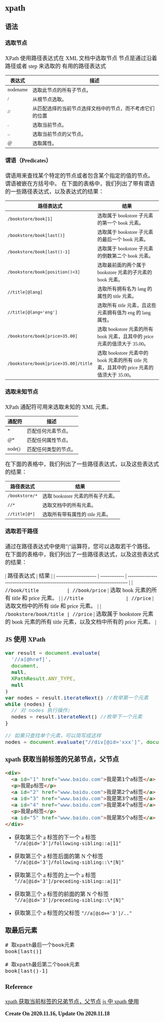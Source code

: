 <font size=4 face='楷体'>

## xpath

### 语法

#### 选取节点

XPath 使用路径表达式在 XML 文档中选取节点
节点是通过沿着路径或者 step 来选取的
有用的路径表达式

| 表达式   | 描述                                                     |
| -------- | -------------------------------------------------------- |
| nodename | 选取此节点的所有子节点。                                 |
| /        | 从根节点选取。                                           |
| //       | 从匹配选择的当前节点选择文档中的节点，而不考虑它们的位置 |
| .        | 选取当前节点。                                           |
| ..       | 选取当前节点的父节点。                                   |
| @        | 选取属性。                                               |

#### 谓语（Predicates）

谓语用来查找某个特定的节点或者包含某个指定的值的节点。
谓语被嵌在方括号中。
在下面的表格中，我们列出了带有谓语的一些路径表达式，以及表达式的结果：

| 路径表达式                           | 结果                                                                                      |
| ------------------------------------ | ----------------------------------------------------------------------------------------- |
| `/bookstore/book[1]`                 | 选取属于 bookstore 子元素的第一个 book 元素。                                             |
| `/bookstore/book[last()]`            | 选取属于 bookstore 子元素的最后一个 book 元素。                                           |
| `/bookstore/book[last()-1]`          | 选取属于 bookstore 子元素的倒数第二个 book 元素。                                         |
| `/bookstore/book[position()<3]`      | 选取最前面的两个属于 bookstore 元素的子元素的 book 元素。                                 |
| `//title[@lang]`                     | 选取所有拥有名为 lang 的属性的 title 元素。                                               |
| `//title[@lang='eng']`               | 选取所有 title 元素，且这些元素拥有值为 eng 的 lang 属性。                                |
| `/bookstore/book[price>35.00]`       | 选取 bookstore 元素的所有 book 元素，且其中的 price 元素的值须大于 35.00。                |
| `/bookstore/book[price>35.00]/title` | 选取 bookstore 元素中的 book 元素的所有 title 元素，且其中的 price 元素的值须大于 35.00。 |

#### 选取未知节点

XPath 通配符可用来选取未知的 XML 元素。

| 通配符 | 描述                 |
| ------ | -------------------- |
| \*     | 匹配任何元素节点。   |
| @\*    | 匹配任何属性节点。   |
| node() | 匹配任何类型的节点。 |

在下面的表格中，我们列出了一些路径表达式，以及这些表达式的结果：

| 路径表达式     | 结果                              |
| -------------- | --------------------------------- |
| `/bookstore/*` | 选取 bookstore 元素的所有子元素。 |
| `//*`          | 选取文档中的所有元素。            |
| `//title[@*]`  | 选取所有带有属性的 title 元素。   |

#### 选取若干路径

通过在路径表达式中使用"|"运算符，您可以选取若干个路径。
在下面的表格中，我们列出了一些路径表达式，以及这些表达式的结果：

| 路径表达式             | 结果          |
| ---------------------- | ------------- | ----------------------------------------------------------------------------------- |
| `//book/title          | //book/price` | 选取 book 元素的所有 title 和 price 元素。                                          |
| `//title               | //price`      | 选取文档中的所有 title 和 price 元素。                                              |
| `/bookstore/book/title | //price`      | 选取属于 bookstore 元素的 book 元素的所有 title 元素，以及文档中所有的 price 元素。 |

### JS 使用 XPath

```js
var result = document.evaluate(
  '//a[@href]',
  document,
  null,
  XPathResult.ANY_TYPE,
  null
)
var nodes = result.iterateNext() //枚举第一个元素
while (nodes) {
  // 对 nodes 执行操作;
  nodes = result.iterateNext() //枚举下一个元素
}

// 如果只查找单个元素，可以简写成这样
nodes = document.evaluate("//div[@id='xxx']", document).iterateNext()
```

### xpath 获取当前标签的兄弟节点，父节点

```html
<div>
  <a id="1" href="www.baidu.com">我是第1个a标签</a>
  <p>我是p标签</p>
  <a id="2" href="www.baidu.com">我是第2个a标签</a>
  <a id="3" href="www.baidu.com">我是第3个a标签</a>
  <a id="4" href="www.baidu.com">我是第4个a标签</a>
  <p>我是p标签</p>
  <a id="5" href="www.baidu.com">我是第5个a标签</a>
</div>
```

- 获取第三个 a 标签的下一个 a 标签
  `"//a[@id='3']/following-sibling::a[1]"`

- 获取第三个 a 标签后面的第 N 个标签
  `"//a[@id='3']/following-sibling::\*[N]"`

- 获取第三个 a 标签的上一个 a 标签
  `"//a[@id='3']/preceding-sibling::a[1]"`

- 获取第三个 a 标签的前面的第 N 个标签
  `"//a[@id='3']/preceding-sibling::\*[N]"`

- 获取第三个 a 标签的父标签
  `"//a[@id=='3']/.."`

### 取最后元素

```
# 取xpath最后一个book元素
book[last()]

# 取xpath最后第二个book元素
book[last()-1]
```

### Reference

[xpath 获取当前标签的兄弟节点，父节点](https://blog.csdn.net/qq_37059367/article/details/83819828)
[js 中 xpath 使用](https://www.cnblogs.com/xtreme/p/7839509.html)

**Create On 2020.11.16, Update On 2020.11.18**
